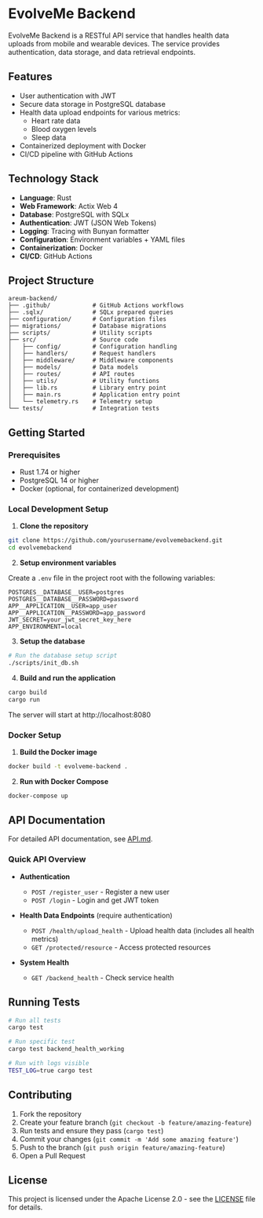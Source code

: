 # EvolveMe Backend

EvolveMe Backend is a RESTful API service that handles health data uploads from mobile and wearable devices. The service provides authentication, data storage, and data retrieval endpoints.

## Features

- User authentication with JWT
- Secure data storage in PostgreSQL database
- Health data upload endpoints for various metrics:
  - Heart rate data
  - Blood oxygen levels
  - Sleep data
- Containerized deployment with Docker
- CI/CD pipeline with GitHub Actions

## Technology Stack

- **Language**: Rust
- **Web Framework**: Actix Web 4
- **Database**: PostgreSQL with SQLx
- **Authentication**: JWT (JSON Web Tokens)
- **Logging**: Tracing with Bunyan formatter
- **Configuration**: Environment variables + YAML files
- **Containerization**: Docker
- **CI/CD**: GitHub Actions

## Project Structure

```
areum-backend/
├── .github/            # GitHub Actions workflows
├── .sqlx/              # SQLx prepared queries
├── configuration/      # Configuration files
├── migrations/         # Database migrations
├── scripts/            # Utility scripts
├── src/                # Source code
│   ├── config/         # Configuration handling
│   ├── handlers/       # Request handlers
│   ├── middleware/     # Middleware components
│   ├── models/         # Data models
│   ├── routes/         # API routes
│   ├── utils/          # Utility functions
│   ├── lib.rs          # Library entry point
│   ├── main.rs         # Application entry point
│   └── telemetry.rs    # Telemetry setup
└── tests/              # Integration tests
```

## Getting Started

### Prerequisites

- Rust 1.74 or higher
- PostgreSQL 14 or higher
- Docker (optional, for containerized development)

### Local Development Setup

1. **Clone the repository**

```bash
git clone https://github.com/yourusername/evolvemebackend.git
cd evolvemebackend
```

2. **Setup environment variables**

Create a `.env` file in the project root with the following variables:

```
POSTGRES__DATABASE__USER=postgres
POSTGRES__DATABASE__PASSWORD=password
APP__APPLICATION__USER=app_user
APP__APPLICATION__PASSWORD=app_password
JWT_SECRET=your_jwt_secret_key_here
APP_ENVIRONMENT=local
```

3. **Setup the database**

```bash
# Run the database setup script
./scripts/init_db.sh
```

4. **Build and run the application**

```bash
cargo build
cargo run
```

The server will start at http://localhost:8080

### Docker Setup

1. **Build the Docker image**

```bash
docker build -t evolveme-backend .
```

2. **Run with Docker Compose**

```bash
docker-compose up
```

## API Documentation

For detailed API documentation, see [API.md](API.md).

### Quick API Overview

- **Authentication**
  - `POST /register_user` - Register a new user
  - `POST /login` - Login and get JWT token

- **Health Data Endpoints** (require authentication)
  - `POST /health/upload_health` - Upload health data (includes all health metrics)
  - `GET /protected/resource` - Access protected resources

- **System Health**
  - `GET /backend_health` - Check service health

## Running Tests

```bash
# Run all tests
cargo test

# Run specific test
cargo test backend_health_working

# Run with logs visible
TEST_LOG=true cargo test
```

## Contributing

1. Fork the repository
2. Create your feature branch (`git checkout -b feature/amazing-feature`)
3. Run tests and ensure they pass (`cargo test`)
4. Commit your changes (`git commit -m 'Add some amazing feature'`)
5. Push to the branch (`git push origin feature/amazing-feature`)
6. Open a Pull Request

## License

This project is licensed under the Apache License 2.0 - see the [LICENSE](LICENSE) file for details.